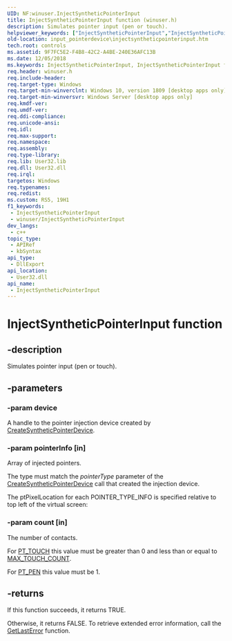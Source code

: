 ```yaml
---
UID: NF:winuser.InjectSyntheticPointerInput
title: InjectSyntheticPointerInput function (winuser.h)
description: Simulates pointer input (pen or touch).
helpviewer_keywords: ["InjectSyntheticPointerInput","InjectSyntheticPointerInput function","input_pointerdevice.injectsyntheticpointerinput","winuser/InjectSyntheticPointerInput"]
old-location: input_pointerdevice\injectsyntheticpointerinput.htm
tech.root: controls
ms.assetid: 9F7FC5E2-F4B8-42C2-A4BE-240E36AFC13B
ms.date: 12/05/2018
ms.keywords: InjectSyntheticPointerInput, InjectSyntheticPointerInput function, input_pointerdevice.injectsyntheticpointerinput, winuser/InjectSyntheticPointerInput
req.header: winuser.h
req.include-header: 
req.target-type: Windows
req.target-min-winverclnt: Windows 10, version 1809 [desktop apps only]
req.target-min-winversvr: Windows Server [desktop apps only]
req.kmdf-ver: 
req.umdf-ver: 
req.ddi-compliance: 
req.unicode-ansi: 
req.idl: 
req.max-support: 
req.namespace: 
req.assembly: 
req.type-library: 
req.lib: User32.lib
req.dll: User32.dll
req.irql: 
targetos: Windows
req.typenames: 
req.redist: 
ms.custom: RS5, 19H1
f1_keywords:
 - InjectSyntheticPointerInput
 - winuser/InjectSyntheticPointerInput
dev_langs:
 - c++
topic_type:
 - APIRef
 - kbSyntax
api_type:
 - DllExport
api_location:
 - User32.dll
api_name:
 - InjectSyntheticPointerInput
---
```


# InjectSyntheticPointerInput function


## -description

Simulates pointer input (pen or touch).

## -parameters

### -param device

A handle to the pointer injection device created by <a href="https://msdn.microsoft.com/en-us/library/Mt832775(v=VS.85).aspx">CreateSyntheticPointerDevice</a>.

### -param pointerInfo [in]

Array of injected pointers.

The type must match the <i>pointerType</i> parameter of the <a href="https://msdn.microsoft.com/en-us/library/Mt832775(v=VS.85).aspx">CreateSyntheticPointerDevice</a> call that created the injection device. 


The ptPixelLocation for each POINTER_TYPE_INFO is specified relative to top left of the virtual screen:

### -param count [in]

The number of contacts. 


For <a href="/windows/win32/api/winuser/ne-winuser-tagpointer_input_type">PT_TOUCH</a> this value must be greater than 0 and less than or equal to <a href="/previous-versions/windows/desktop/input_touchinjection/constants">MAX_TOUCH_COUNT</a>. 

For <a href="/windows/win32/api/winuser/ne-winuser-tagpointer_input_type">PT_PEN</a> this value must be 1.

## -returns

If this function succeeds, it returns TRUE.
 
Otherwise, it returns FALSE. To retrieve extended error information, call the <a href="/windows/desktop/api/errhandlingapi/nf-errhandlingapi-getlasterror">GetLastError</a> function.